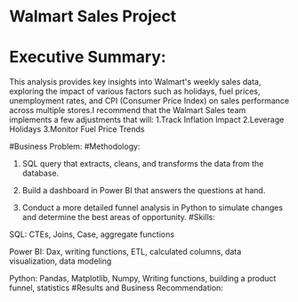 # Walmart Sales Project
# Executive Summary:

This analysis provides key insights into Walmart's weekly sales data, exploring the impact of various factors such as holidays, fuel prices, unemployment rates, and CPI (Consumer Price Index) on sales performance across multiple stores.I recommend that the Walmart Sales team implements a few adjustments that will:
1.Track Inflation Impact
2.Leverage Holidays
3.Monitor Fuel Price Trends

#Business Problem:
#Methodology:

1. SQL query that extracts, cleans, and transforms the data from the database.

2. Build a dashboard in Power BI that answers the questions at hand.

3. Conduct a more detailed funnel analysis in Python to simulate changes and determine the best areas of opportunity.
#Skills:

SQL: CTEs, Joins, Case, aggregate functions

Power BI: Dax, writing functions, ETL, calculated columns, data visualization, data modeling

Python: Pandas, Matplotlib, Numpy, Writing functions, building a product funnel, statistics
#Results and Business Recommendation:




